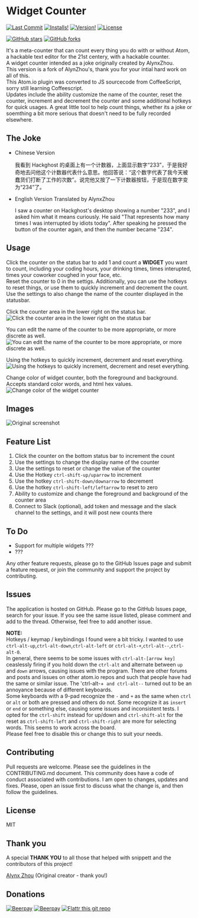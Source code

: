 # Widget Counter
[![Last Commit](https://img.shields.io/github/last-commit/KeithETruesdell/widget-counter/master.svg?style=flat-square)](https://img.shields.io/github/last-commit/KeithETruesdell/widget-counter/master.svg?style=flat-square)
[![Installs!](https://img.shields.io/apm/dm/widget-counter.svg?style=flat-square)](https://atom.io/packages/widget-counter)
[![Version!](https://img.shields.io/apm/v/widget-counter.svg?style=flat-square)](https://atom.io/packages/widget-counter)
[![License](https://img.shields.io/apm/l/widget-counter.svg?style=flat-square)](https://github.com/KeithETruesdell/widget-counter/blob/master/LICENSE.md)  

[![GitHub stars](https://img.shields.io/github/stars/KeithETruesdell/widget-counter.svg?style=social&label=Star)](https://github.com/KeithETruesdell/widget-counter)
[![GitHub forks](https://img.shields.io/github/forks/KeithETruesdell/widget-counter.svg?style=social&label=Fork)](https://github.com/KeithETruesdell/widget-counter)  


It's a meta-counter that can count every thing you do with or without Atom, a hackable text editor for the 21st centery, with a hackable counter.  
A widget counter intended as a joke originally created by AlynxZhou.  
This version is a fork of AlynZhou's, thank you for your intial hard work on all of this.  
This Atom.io plugin was converted to JS sourcecode from CoffeeScript, sorry still learning Coffeescript.  
Updates include the ability customize the name of the counter, reset the counter, increment and decrement the counter and some additional hotkeys for quick usages.
A great little tool to help count things, whether its a joke or soemthing a bit more serious that doesn't need to be fully recorded elsewhere.


## The Joke

- Chinese Version

	我看到 Hackghost 的桌面上有一个计数器，上面显示数字“233”，于是我好奇地去问他这个计数器代表什么意思。他回答说：“这个数字代表了我今天被蠢货们打断了工作的次数”。说完他又按了一下计数器按钮，于是现在数字变为“234”了。

- English Version Translated by AlynxZhou

	I saw a counter on Hackghost's desktop showing a number "233", and I asked him what it means curiously. He said "That represents how many times I was interrupted by idiots today". After speaking he pressed the button of the counter again, and then the number became "234".


## Usage

Click the counter on the status bar to add 1 and count a **WIDGET** you want to count, including your coding hours, your drinking times, times interupted, times your coworker coughed in your face, etc.  
Reset the counter to 0 in the settigs.  Additionally, you can use the hotkeys to reset things, or use them to quickly increment and decrement the count.  
Use the settings to also change the name of the counter displayed in the statusbar.  

Click the counter area in the lower right on the status bar.  
![Click the counter area in the lower right on the status bar](img/counter-click.gif)

You can edit the name of the counter to be more appropriate, or more discrete as well.   
![You can edit the name of the counter to be more appropriate, or more discrete as well.](img/counter-name-change.gif)

Using the hotkeys to quickly increment, decrement and reset everything.  
![Using the hotkeys to quickly increment, decrement and reset everything.](img/counter-hot-keys.gif)

Change color of widget counter, both the foreground and background.  Accepts standard color words, and html hex values.  
![Change color of the widget counter](img/counter-color-change.png)

## Images  
![Original screenshot](img/usage.png)


## Feature List 

1. Click the counter on the bottom status bar to increment the count
2. Use the settings to change the display name of the counter
3. Use the settings to reset or change the value of the counter   
4. Use the Hotkey `ctrl-shift-up/uparrow` to increment  
5. Use the hotkey `ctrl-shift-down/downarrow` to decrement 
6. Use the hotkey `ctrl-shift-left/leftarrow` to reset to zero
7. Ability to customize and change the foreground and background of the counter area
8. Connect to Slack (optional), add token and message and the slack channel to the settings, and it will post new counts there  

## To Do

- Support for multiple widgets ???
- ???

Any other feature requests, please go to the GitHub Issues page and submit a feature request, or join the community and support the project by contributing.


## Issues  

The application is hosted on GitHub.  Please go to the GitHub Issues page, search for your issue.  If you see the same issue listed, please comment and add to the thread.  Otherwise, feel free to add another issue.  

**NOTE:**  
Hotkeys / keymap / keybindings I found were a bit tricky.  I wanted to use `ctrl-alt-up`,`ctrl-alt-down`,`ctrl-alt-left` or `ctrl-alt-+`,`ctrl-alt--`,`ctrl-alt-0`.   
In general, there seems to be some issues with `ctrl-alt-[arrow key]` ceaslessly firing if you hold down the `ctrl-alt` and alternate between `up` and `down` arrows, causing issues with the program.  There are other forums and posts and issues on other atom.io repos and such that people have had the same or similar issue.  The 'ctrl-alt-+` and ctrl-alt--` turned out to be an annoyance because of different keyboards.  
Some keyboards with a 9-pad recognize the `-` and `+` as the same when `ctrl` or `alt` or both are pressed and others do not.  Some recognize it as `insert` or `end` or something else, causing some issues and inconsistent tests.  I opted for the `ctrl-shift` instead for up/down and `ctrl-shift-alt` for the reset as `ctrl-shift-left` and `ctrl-shift-right` are more for selecting words.  This seems to work across the board.   
Please feel free to disable this or change this to suit your needs.  
  

## Contributing

Pull requests are welcome.  Please see the guidelines in the CONTRIBUTING.md document.  This community does have a code of conduct associated with contributions.  I am open to changes, updates and fixes.  Please, open an issue first to discuss what the change is, and then follow the guidelines.  


## License

MIT

## Thank you  

A special **THANK YOU** to all those that helped with snippett and the contributors of this project!

[Alynx Zhou](https://github.com/AlynxZhou) (Original creator - thank you!)


## Donations

[![Beerpay](https://beerpay.io/KeithETruesdell/widget-counter/badge.svg?style=flat-square)](https://beerpay.io/KeithETruesdell/widget-counter)
[![Beerpay](https://beerpay.io/KeithETruesdell/widget-counter/make-wish.svg?style=flat-square)](https://beerpay.io/KeithETruesdell/widget-counter?focus=wish)
[![Flattr this git repo](http://api.flattr.com/button/flattr-badge-large.png)](https://flattr.com/submit/auto?user_id=KeithETruesdell&url=https://github.com/KeithETruesdell/widget-counter&title=widget-counterk&language=&tags=github&category=software)

